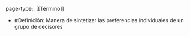 page-type:: [[Término]]

- #Definición: Manera de sintetizar las preferencias individuales de un grupo de decisores